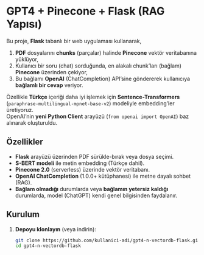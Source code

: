 # GPT4 + Pinecone + Flask (RAG Yapısı)

Bu proje, **Flask** tabanlı bir web uygulaması kullanarak,
1. **PDF** dosyalarını **chunks** (parçalar) halinde **Pinecone** vektör veritabanına yüklüyor,
2. Kullanıcı bir soru (chat) sorduğunda, en alakalı chunk’ları (bağlam) **Pinecone** üzerinden çekiyor,
3. Bu bağlamı **OpenAI** (ChatCompletion) API’sine göndererek kullanıcıya **bağlamlı bir cevap** veriyor.

Özellikle **Türkçe** içeriği daha iyi işlemek için **Sentence-Transformers** (`paraphrase-multilingual-mpnet-base-v2`) modeliyle embedding’ler üretiyoruz.  
OpenAI’nin **yeni Python Client** arayüzü (`from openai import OpenAI`) baz alınarak oluşturuldu.

## Özellikler

- **Flask** arayüzü üzerinden PDF sürükle-bırak veya dosya seçimi.
- **S-BERT modeli** ile metin embedding (Türkçe dahil).
- **Pinecone 2.0** (serverless) üzerinde vektör veritabanı.
- **OpenAI ChatCompletion** (1.0.0+ kütüphanesi) ile metne dayalı sohbet (RAG).
- **Bağlam olmadığı** durumlarda veya **bağlamın yetersiz kaldığı** durumlarda, model (ChatGPT) kendi genel bilgisinden faydalanır.

## Kurulum

1. **Depoyu klonlayın** (veya indirin):
   ```bash
   git clone https://github.com/kullanici-adi/gpt4-n-vectordb-flask.git
   cd gpt4-n-vectordb-flask
